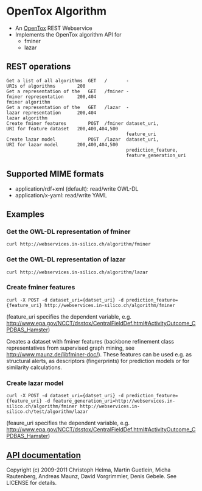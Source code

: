 OpenTox Algorithm
=================

- An [OpenTox](http://www.opentox.org) REST Webservice 
- Implements the OpenTox algorithm API for
    - fminer
    - lazar

REST operations
---------------

    Get a list of all algorithms  GET   /       -                       URIs of algorithms        200
    Get a representation of the   GET   /fminer -                       fminer representation     200,404
    fminer algorithm  
    Get a representation of the   GET   /lazar  -                       lazar representation      200,404
    lazar algorithm   
    Create fminer features        POST  /fminer dataset_uri,            URI for feature dataset   200,400,404,500
                                                feature_uri   
    Create lazar model            POST  /lazar  dataset_uri,            URI for lazar model       200,400,404,500
                                                prediction_feature, 
                                                feature_generation_uri  

Supported MIME formats 
----------------------

- application/rdf+xml (default): read/write OWL-DL
- application/x-yaml: read/write YAML

Examples
--------

### Get the OWL-DL representation of fminer 

    curl http://webservices.in-silico.ch/algorithm/fminer

### Get the OWL-DL representation of lazar 

    curl http://webservices.in-silico.ch/algorithm/lazar

### Create fminer features

    curl -X POST -d dataset_uri={datset_uri} -d prediction_feature={feature_uri} http://webservices.in-silico.ch/algorithm/fminer

(feature_uri specifies the dependent variable, e.g. http://www.epa.gov/NCCT/dsstox/CentralFieldDef.html#ActivityOutcome_CPDBAS_Hamster)

Creates a dataset with fminer features (backbone refinement class representatives from supervised graph mining, see http://www.maunz.de/libfminer-doc/). These features can be used e.g. as structural alerts, as descriptors (fingerprints) for prediction models or for similarity calculations.

### Create lazar model

    curl -X POST -d dataset_uri={datset_uri} -d prediction_feature={feature_uri} -d feature_generation_uri=http://webservices.in-silico.ch/algorithm/fminer http://webservices.in-silico.ch/test/algorithm/lazar

(feaure_uri specifies the dependent variable, e.g. http://www.epa.gov/NCCT/dsstox/CentralFieldDef.html#ActivityOutcome_CPDBAS_Hamster)

[API documentation](http://rdoc.info/github/opentox/algorithm)
--------------------------------------------------------------

Copyright (c) 2009-2011 Christoph Helma, Martin Guetlein, Micha Rautenberg, Andreas Maunz, David Vorgrimmler, Denis Gebele. See LICENSE for details.

